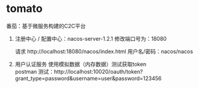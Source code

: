 # tomato
番茄：基于微服务构建的C2C平台



1. 注册中心 / 配置中心：nacos-server-1.2.1	修改端口号为：18080

   请求 http://localhost:18080/nacos/index.html 用户名/密码：nacos/nacos

2. 用户认证服务
    使用模拟数据（内存数据）测试获取token  
    postman 测试：http://localhost:10020/oauth/token?grant_type=password&username=user&password=123456
